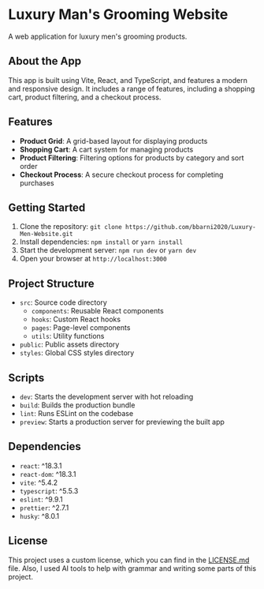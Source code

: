 # Luxury Man's Grooming Website

A web application for luxury men's grooming products.

## About the App

This app is built using Vite, React, and TypeScript, and features a modern and responsive design. It includes a range of features, including a shopping cart, product filtering, and a checkout process.

## Features

* **Product Grid**: A grid-based layout for displaying products
* **Shopping Cart**: A cart system for managing products
* **Product Filtering**: Filtering options for products by category and sort order
* **Checkout Process**: A secure checkout process for completing purchases

## Getting Started

1. Clone the repository: `git clone https://github.com/bbarni2020/Luxury-Men-Website.git`
2. Install dependencies: `npm install` or `yarn install`
3. Start the development server: `npm run dev` or `yarn dev`
4. Open your browser at `http://localhost:3000`

## Project Structure

* `src`: Source code directory
	+ `components`: Reusable React components
	+ `hooks`: Custom React hooks
	+ `pages`: Page-level components
	+ `utils`: Utility functions
* `public`: Public assets directory
* `styles`: Global CSS styles directory

## Scripts

* `dev`: Starts the development server with hot reloading
* `build`: Builds the production bundle
* `lint`: Runs ESLint on the codebase
* `preview`: Starts a production server for previewing the built app

## Dependencies

* `react`: ^18.3.1
* `react-dom`: ^18.3.1
* `vite`: ^5.4.2
* `typescript`: ^5.5.3
* `eslint`: ^9.9.1
* `prettier`: ^2.7.1
* `husky`: ^8.0.1

## License

This project uses a custom license, which you can find in the [LICENSE.md](LICENSE.md) file. Also, I used AI tools to help with grammar and writing some parts of this project.

